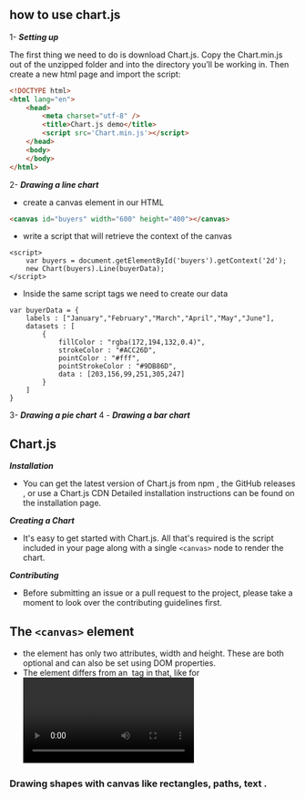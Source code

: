 ## how to use chart.js 

1- ***Setting up***

The first thing we need to do is download Chart.js. Copy the Chart.min.js out of the unzipped folder and into the directory you’ll be working in. Then create a new html page and import the script:
```html
<!DOCTYPE html>
<html lang="en">
    <head>
        <meta charset="utf-8" />
        <title>Chart.js demo</title>
        <script src='Chart.min.js'></script>
    </head>
    <body>
    </body>
</html>
```
2- ***Drawing a line chart***
- create a canvas element in our HTML
```html
<canvas id="buyers" width="600" height="400"></canvas>
```
- write a script that will retrieve the context of the canvas
```script
<script>
    var buyers = document.getElementById('buyers').getContext('2d');
    new Chart(buyers).Line(buyerData);
</script>
```
- Inside the same script tags we need to create our data
```script
var buyerData = {
	labels : ["January","February","March","April","May","June"],
	datasets : [
		{
			fillColor : "rgba(172,194,132,0.4)",
			strokeColor : "#ACC26D",
			pointColor : "#fff",
			pointStrokeColor : "#9DB86D",
			data : [203,156,99,251,305,247]
		}
	]
}
```
3- ***Drawing a pie chart***
4 - ***Drawing a bar chart***

## Chart.js
***Installation***
- You can get the latest version of Chart.js from npm , the GitHub releases , or use a Chart.js CDN  Detailed installation instructions can be found on the installation page.

***Creating a Chart***
- It's easy to get started with Chart.js. All that's required is the script included in your page along with a single `<canvas>` node to render the chart.

***Contributing***
- Before submitting an issue or a pull request to the project, please take a moment to look over the contributing guidelines first.

## The `<canvas>` element
-  the <canvas> element has only two attributes, width and height. These are both optional and can also be set using DOM properties.
- The <canvas> element differs from an <img> tag in that, like for <video>, <audio>, or <picture> elements, it is easy to define some fallback content, to be displayed in older browsers not supporting it

### Drawing shapes with canvas like rectangles, paths, text .


